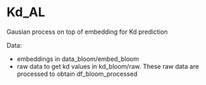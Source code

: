 # Kd_AL

Gausian process on top of embedding for Kd prediction

Data:
- embeddings in data_bloom/embed_bloom
- raw data to get kd values in kd_bloom/raw. These raw data are processed to obtain df_bloom_processed
